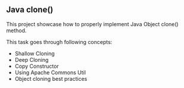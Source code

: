 ## Java clone()

This project showcase how to properly implement Java Object clone() method. 


This task goes through following concepts:

* Shallow Cloning
* Deep Cloning
* Copy Constructor
* Using Apache Commons Util
* Object cloning best practices
